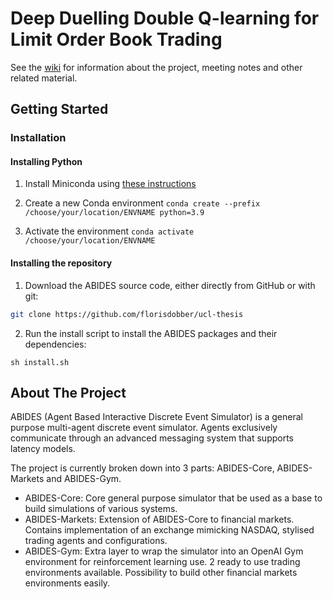 # Deep Duelling Double Q-learning for Limit Order Book Trading

See the [wiki](https://github.com/florisdobber/ucl-thesis/wiki) for information about the project, meeting notes and other related material. 

## Getting Started
### Installation

#### Installing Python
1. Install Miniconda using [these instructions](https://docs.anaconda.com/miniconda/)

2. Create a new Conda environment `conda create --prefix /choose/your/location/ENVNAME python=3.9`

3. Activate the environment `conda activate /choose/your/location/ENVNAME`

#### Installing the repository

1. Download the ABIDES source code, either directly from GitHub or with git:

```bash
git clone https://github.com/florisdobber/ucl-thesis
```

2. Run the install script to install the ABIDES packages and their dependencies:

```
sh install.sh
```

## About The Project

ABIDES (Agent Based Interactive Discrete Event Simulator) is a general purpose multi-agent discrete event simulator. Agents exclusively communicate through an advanced messaging system that supports latency models.

The project is currently broken down into 3 parts: ABIDES-Core, ABIDES-Markets and ABIDES-Gym.

* ABIDES-Core: Core general purpose simulator that be used as a base to build simulations of various systems.
* ABIDES-Markets: Extension of ABIDES-Core to financial markets. Contains implementation of an exchange mimicking NASDAQ, stylised trading agents and configurations.
* ABIDES-Gym: Extra layer to wrap the simulator into an OpenAI Gym environment for reinforcement learning use. 2 ready to use trading environments available. Possibility to build other financial markets environments easily.